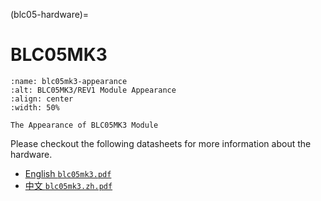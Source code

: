 (blc05-hardware)=
# BLC05MK3

```{figure} ./images/blc05.jpg
:name: blc05mk3-appearance
:alt: BLC05MK3/REV1 Module Appearance
:align: center
:width: 50%

The Appearance of BLC05MK3 Module
```

Please checkout the following datasheets for more information about the hardware.

- [English `blc05mk3.pdf`](https://github.com/oldrev/borneo/blob/master/hw/datasheets/blc05mk3.pdf)
- [中文 `blc05mk3.zh.pdf`](https://github.com/oldrev/borneo/blob/master/hw/datasheets/blc05mk3.zh.pdf)